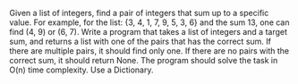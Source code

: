 Given a list of integers, find a pair of integers that sum up to a specific value. For example, for the list: {3, 4, 1, 7, 9, 5, 3, 6} and the sum 13, one can find (4, 9) or (6, 7). Write a program that takes a list of integers and a target sum, and returns a list with one of the pairs that has the correct sum. If there are multiple pairs, it should find only one. If there are no pairs with the correct sum, it should return None. The program should solve the task in O(n) time complexity. Use a Dictionary.
